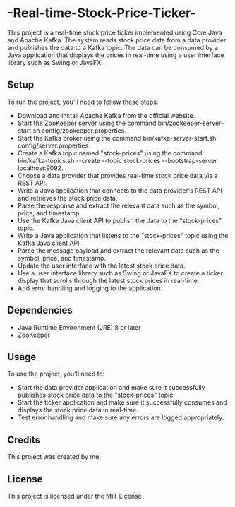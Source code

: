 # -Real-time-Stock-Price-Ticker-
This project is a real-time stock price ticker implemented using Core Java and Apache Kafka. The system reads stock price data from a data provider and publishes the data to a Kafka topic. The data can be consumed by a Java application that displays the prices in real-time using a user interface library such as Swing or JavaFX.

## Setup
To run the project, you'll need to follow these steps:

* Download and install Apache Kafka from the official website.
* Start the ZooKeeper server using the command bin/zookeeper-server-start.sh config/zookeeper.properties.
* Start the Kafka broker using the command bin/kafka-server-start.sh config/server.properties.
* Create a Kafka topic named "stock-prices" using the command bin/kafka-topics.sh --create --topic stock-prices --bootstrap-server localhost:9092.
* Choose a data provider that provides real-time stock price data via a REST API.
* Write a Java application that connects to the data provider's REST API and retrieves the stock price data.
* Parse the response and extract the relevant data such as the symbol, price, and timestamp.
* Use the Kafka Java client API to publish the data to the "stock-prices" topic.
* Write a Java application that listens to the "stock-prices" topic using the Kafka Java client API.
* Parse the message payload and extract the relevant data such as the symbol, price, and timestamp.
* Update the user interface with the latest stock price data.
* Use a user interface library such as Swing or JavaFX to create a ticker display that scrolls through the latest stock prices in real-time.
* Add error handling and logging to the application.

## Dependencies
* Java Runtime Environment (JRE) 8 or later
* ZooKeeper

## Usage
To use the project, you'll need to:

* Start the data provider application and make sure it successfully publishes stock price data to the "stock-prices" topic.
* Start the ticker application and make sure it successfully consumes and displays the stock price data in real-time.
* Test error handling and make sure any errors are logged appropriately.

## Credits
This project was created by me.

## License
This project is licensed under the MIT License



